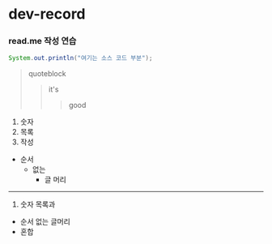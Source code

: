 # dev-record

### read.me 작성 연습


``` JAVA
System.out.println("여기는 소스 코드 부분");	
```

> quoteblock
>> it's
>>> good

1. 숫자
2. 목록
3. 작성

+ 순서
	+ 없는
		+ 글 머리
		
--------------------

1. 숫자 목록과
+ 순서 없는 글머리
+ 혼합
